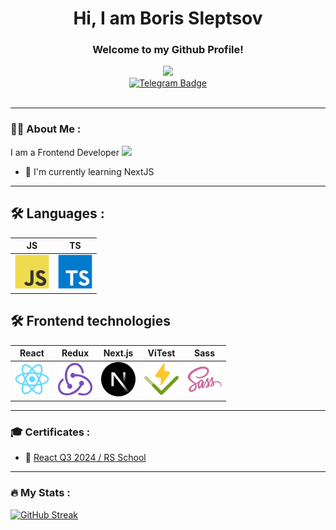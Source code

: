 <div id="header" align="center">
  <h1>Hi, I am Boris Sleptsov</h1>
  <h3>Welcome to my Github Profile!</h3>
  <img src="https://i.giphy.com/media/v1.Y2lkPTc5MGI3NjExM3F5NW5yYjRpNXlxMjQ3bWxsa2N5MWF1cmVuNDBrdTIyZHpwZmRubSZlcD12MV9pbnRlcm5hbF9naWZfYnlfaWQmY3Q9Zw/QNFhOolVeCzPQ2Mx85/giphy.gif"/>
  <div id="badges">
    <a href="https://t.me/mister_jules">
      <img src="https://img.shields.io/badge/Telegram-blue?style=for-the-badge&logo=telegram&logoColor=white" alt="Telegram Badge"/>
    </a>
  </div>
  <img src="https://komarev.com/ghpvc/?username=SleptsovBoris&style=flat-square&color=blue" alt=""/>
</div>

---

### :man_technologist: About Me :
I am a Frontend Developer <img src="https://media.giphy.com/media/WUlplcMpOCEmTGBtBW/giphy.gif" width="30">
- :seedling: I'm currently learning NextJS

---

## :hammer_and_wrench: Languages :
| JS      |TS        |
| ------- | -------- |
| <img src="https://github.com/devicons/devicon/blob/master/icons/javascript/javascript-original.svg" title="JavaScript" alt="JavaScript" width="55" height="55"/> | <img src="https://github.com/devicons/devicon/blob/master/icons/typescript/typescript-original.svg" title="Typescript"  alt="Typescript" width="55" height="55"/>

## :hammer_and_wrench: Frontend technologies
| React | Redux | Next.js | ViTest | Sass |
|-------|-------|---------|--------|------|
| <img src="https://github.com/devicons/devicon/blob/master/icons/react/react-original.svg" title="React" alt="React" width="55" height="55"/> | <img src="https://github.com/devicons/devicon/blob/master/icons/redux/redux-original.svg" title="Redux"  alt="Redux" width="55" height="55"/> | <img src="https://github.com/devicons/devicon/blob/master/icons/nextjs/nextjs-original.svg" title="Next.js"  alt="Next.js" width="55" height="55"/> | <img src="https://github.com/devicons/devicon/blob/master/icons/vitest/vitest-original.svg" title="ViTest"  alt="ViTest" width="55" height="55"/> | <img src="https://github.com/devicons/devicon/blob/master/icons/sass/sass-original.svg" title="Sass"  alt="Sass" width="55" height="55"/> |

---

### :mortar_board: Certificates :

- :notebook_with_decorative_cover: <a href="https://app.rs.school/certificate/t74xet55">React Q3 2024 / RS School</a>

---

### :fire: My Stats :
[![GitHub Streak](https://github-readme-streak-stats.herokuapp.com?user=SleptsovBoris&theme=tokyonight)](https://git.io/streak-stats)

